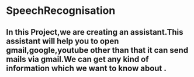 # SpeechRecognisation

## In this Project,we are creating an assistant.This assistant will help you to open gmail,google,youtube other than that it can send mails via gmail.We can get any kind of information which we want to know about .
